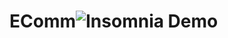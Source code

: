 # EComm![Insomnia Demo](https://user-images.githubusercontent.com/51279438/130866804-75438373-57d9-4bb4-8bd9-dc88404d1786.gif)
